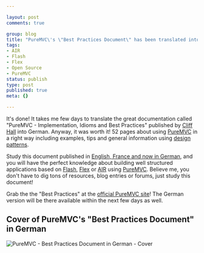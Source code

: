 ```yaml
--- 

layout: post
comments: true

group: blog
title: "PureMVC\'s \"Best Practices Document\" has been translated into German"
tags: 
- AIR
- Flash
- Flex
- Open Source
- PureMVC
status: publish
type: post
published: true
meta: {}

---
```

It's done! It takes me few days to translate the great documentation called "PureMVC - Implementation, Idioms and Best Practices" published by [Cliff Hall](http://futurescale.com/) into German. Anyway, it was worth it! 52 pages about using [PureMVC](http://puremvc.org/) in a right way including examples, tips and general information using [design patterns](http://en.wikipedia.org/wiki/Design_Patterns).

<!--more-->

Study this document published in [English, France and now in German](http://puremvc.org/), and you will have the perfect knowledge about building well structured applications based on [Flash](http://www.adobe.com/products/flash/), [Flex](http://www.adobe.com/products/flex/) or [AIR](http://www.adobe.com/products/air/) using [PureMVC](http://puremvc.org/). Believe me, you don't have to dig tons of resources, blog entries or forums, just study this document!

Grab the the "Best Practices" at the [official PureMVC site](http://puremvc.org/)! The German version will be there available within the next few days as well.

## Cover of PureMVC's "Best Practices Document" in German

![PureMVC - Best Practices Document in German - Cover](/blog/uploads/2008/05/11/puremvc_doc_cover.png)